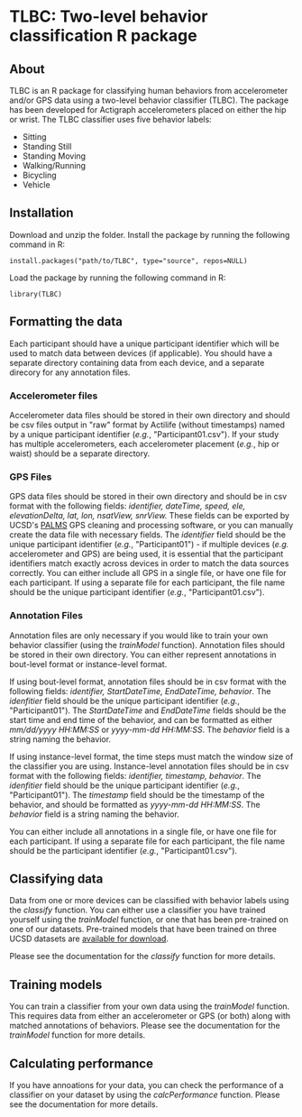 # TLBC: Two-level behavior classification R package

## About

TLBC is an R package for classifying human behaviors from accelerometer and/or GPS data using a two-level behavior classifier (TLBC). The package has been developed for Actigraph accelerometers placed on either the hip or wrist. The TLBC classifier uses five behavior labels:

* Sitting
* Standing Still
* Standing Moving
* Walking/Running
* Bicycling
* Vehicle

## Installation

Download and unzip the folder. Install the package by running the following command in R:
```
install.packages("path/to/TLBC", type="source", repos=NULL)
```

Load the package by running the following command in R:

```
library(TLBC)
```

## Formatting the data

Each participant should have a unique participant identifier which will be used to match data between devices (if applicable). You should have a separate directory containing data from each device, and a separate direcory for any annotation files.

### Accelerometer files

Accelerometer data files should be stored in their own directory and should be csv files output in "raw" format by Actilife (without timestamps) named by a unique participant identifier (*e.g.*, "Participant01.csv"). If your study has multiple accelerometers, each accelerometer placement (*e.g.*, hip or waist) should be a separate directory.

### GPS Files

GPS data files should be stored in their own directory and should be in csv format with the following fields: *identifier, dateTime, speed, ele, elevationDelta, lat, lon, nsatView, snrView.* These fields can be exported by UCSD's <a href = "https://ucsd-palms-project.wikispaces.com">PALMS</a> GPS cleaning and processing software, or you can manually create the data file with necessary fields. The *identifier* field should be the unique participant identifier (*e.g.*, "Participant01") - if multiple devices (*e.g.* accelerometer and GPS) are being used, it is essential that the participant identifiers match exactly across devices in order to match the data sources correctly. You can either include all GPS in a single file, or have one file for each participant. If using a separate file for each participant, the file name should be the unique participant identifier (*e.g.*, "Participant01.csv").

### Annotation Files

Annotation files are only necessary if you would like to train your own behavior classifier (using the *trainModel* function). Annotation files should be stored in their own directory. You can either represent annotations in bout-level format or instance-level format. 

If using bout-level format, annotation files should be in csv format with the following fields: *identifier, StartDateTime, EndDateTime, behavior*. The *idenfitier* field should be the unique participant identifier (*e.g.*, "Participant01"). The *StartDateTime* and *EndDateTime* fields should be the start time and end time of the behavior, and can be formatted as either *mm/dd/yyyy HH:MM:SS* or *yyyy-mm-dd HH:MM:SS*. The *behavior* field is a string naming the behavior. 

If using instance-level format, the time steps must match the window size of the classifier you are using. Instance-level annotation files should be in csv format with the following fields: *identifier, timestamp, behavior*. The *idenfitier* field should be the unique participant identifier (*e.g.*, "Participant01"). The *timestamp* field should be the timestamp of the behavior, and should be formatted as *yyyy-mm-dd HH:MM:SS*. The *behavior* field is a string naming the behavior. 

You can either include all annotations in a single file, or have one file for each participant. If using a separate file for each participant, the file name should be the participant identifier (*e.g.*, "Participant01.csv").

## Classifying data

Data from one or more devices can be classified with behavior labels using the *classify* function. You can either use a classifier you have trained yourself using the *trainModel* function, or one that has been pre-trained on one of our datasets. Pre-trained models that have been trained on three UCSD datasets are <a href = "http://ieng9.ucsd.edu/~kellis/TLBC.html"> available for download</a>.

Please see the documentation for the *classify* function for more details.

## Training models

You can train a classifier from your own data using the *trainModel* function. This requires data from either an accelerometer or GPS (or both) along with matched annotations of behaviors. Please see the documentation for the *trainModel* function for more details.

## Calculating performance

If you have annoations for your data, you can check the performance of a classifier on your dataset by using the *calcPerformance* function. Please see the documentation for more details.
